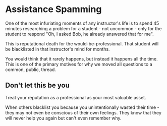 # Assistance Spamming

One of the most infuriating moments of any instructor's life is to spend 45 minutes researching a problem for a student - not uncommon - only for the student to respond "Oh, I asked Bob, he already answered that for me".

This is reputational death for the would-be-professional. That student will be blacklisted in that instructor's mind for months.

You would think that it rarely happens, but instead it happens all the time. This is one of the primary motives for why we moved all questions to a common, public, thread.

## Don't let this be you

Treat your reputation as a professional as your most valuable asset.

When others blacklist you because you unintentionally wasted their time - they may not even be conscious of their own feelings. They know that they will never help you again but can't even remember why.
